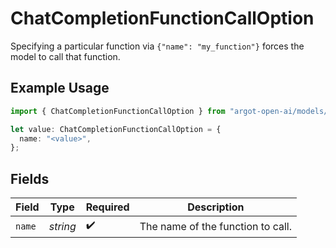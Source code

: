 # ChatCompletionFunctionCallOption

Specifying a particular function via `{"name": "my_function"}` forces the model to call that function.


## Example Usage

```typescript
import { ChatCompletionFunctionCallOption } from "argot-open-ai/models/components";

let value: ChatCompletionFunctionCallOption = {
  name: "<value>",
};
```

## Fields

| Field                             | Type                              | Required                          | Description                       |
| --------------------------------- | --------------------------------- | --------------------------------- | --------------------------------- |
| `name`                            | *string*                          | :heavy_check_mark:                | The name of the function to call. |